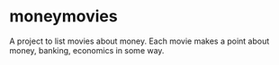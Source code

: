 # moneymovies
A project to list movies about money. Each movie makes a point about money, banking, economics in some way. 
